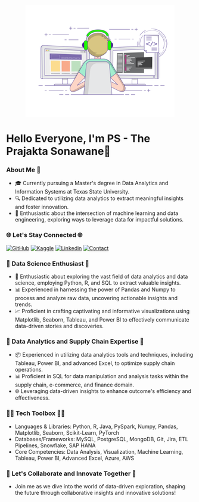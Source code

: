 <!-- Aligning the header content -->
<div align="center">
    <img alt="Coding" width="400" src="https://raw.githubusercontent.com/devSouvik/devSouvik/master/gif3.gif">
</div>

<!-- Main content -->
# Hello Everyone, I'm PS - The Prajakta Sonawane👋

### About Me 🧠
- 🎓 Currently pursuing a Master's degree in Data Analytics and Information Systems at Texas State University.
- 🔍 Dedicated to utilizing data analytics to extract meaningful insights and foster innovation.
- 🚀 Enthusiastic about the intersection of machine learning and data engineering, exploring ways to leverage data for impactful solutions.

### 🌐 Let's Stay Connected 🌐
[![GitHub](https://img.shields.io/badge/-GITHUB-grey?style=for-the-badge&logo=github)](https://github.com/prajaktasonwane11)
[![Kaggle](https://img.shields.io/badge/FollowMe-Kaggle-orange?style=for-the-badge&logo=kaggle)](https://www.kaggle.com/)
[![Linkedin](https://img.shields.io/badge/Connect-Linkedin-blue?style=for-the-badge&logo=linkedin)](https://www.linkedin.com/in/prajakta-sonawane-b69409155/) 
[![Contact](https://img.shields.io/badge/Contact-GMAIL-yellow?style=for-the-badge&logo=gmail&logoColor=white)](mailto:m.prajaktaks9@gmail.com)

### 🚀 Data Science Enthusiast 🚀
- 🌟 Enthusiastic about exploring the vast field of data analytics and data science, employing Python, R, and SQL to extract valuable insights.
- 📊 Experienced in harnessing the power of Pandas and Numpy to process and analyze raw data, uncovering actionable insights and trends.
- 📈 Proficient in crafting captivating and informative visualizations using Matplotlib, Seaborn, Tableau, and Power BI to effectively communicate data-driven stories and discoveries.

### 💼 Data Analytics and Supply Chain Expertise 💼
- 📦 Experienced in utilizing data analytics tools and techniques, including Tableau, Power BI, and advanced Excel, to optimize supply chain operations.
- 📊 Proficient in SQL for data manipulation and analysis tasks within the supply chain, e-commerce, and finance domain.
- 🌐 Leveraging data-driven insights to enhance outcome's efficiency and effectiveness.

### 👨‍💻 Tech Toolbox 👨‍💻
- Languages & Libraries: Python, R, Java, PySpark, Numpy, Pandas, Matplotlib, Seaborn, Scikit-Learn, PyTorch
- Databases/Frameworks: MySQL, PostgreSQL, MongoDB, Git, Jira, ETL Pipelines, Snowflake, SAP HANA
- Core Competencies: Data Analysis, Visualization, Machine Learning, Tableau, Power BI, Advanced Excel, Azure, AWS

### 🤝 Let's Collaborate and Innovate Together 🤝
- Join me as we dive into the world of data-driven exploration, shaping the future through collaborative insights and innovative solutions!
